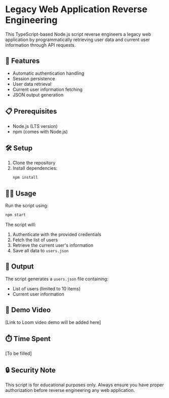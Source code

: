 # Legacy Web Application Reverse Engineering

This TypeScript-based Node.js script reverse engineers a legacy web application by programmatically retrieving user data and current user information through API requests.

## 🚀 Features

- Automatic authentication handling
- Session persistence
- User data retrieval
- Current user information fetching
- JSON output generation

## 📋 Prerequisites

- Node.js (LTS version)
- npm (comes with Node.js)

## 🛠️ Setup

1. Clone the repository
2. Install dependencies:
   ```bash
   npm install
   ```

## 🏃‍♂️ Usage

Run the script using:
```bash
npm start
```

The script will:
1. Authenticate with the provided credentials
2. Fetch the list of users
3. Retrieve the current user's information
4. Save all data to `users.json`

## 📝 Output

The script generates a `users.json` file containing:
- List of users (limited to 10 items)
- Current user information

## 🎥 Demo Video

[Link to Loom video demo will be added here]

## ⏱️ Time Spent

[To be filled]

## 🔒 Security Note

This script is for educational purposes only. Always ensure you have proper authorization before reverse engineering any web application. 